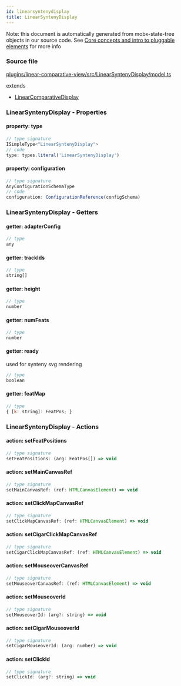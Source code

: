 ```yaml
---
id: linearsyntenydisplay
title: LinearSyntenyDisplay
---
```


Note: this document is automatically generated from mobx-state-tree objects in
our source code. See
[Core concepts and intro to pluggable elements](/docs/developer_guide/) for more
info

### Source file

[plugins/linear-comparative-view/src/LinearSyntenyDisplay/model.ts](https://github.com/GMOD/jbrowse-components/blob/main/plugins/linear-comparative-view/src/LinearSyntenyDisplay/model.ts)

extends

- [LinearComparativeDisplay](../linearcomparativedisplay)

### LinearSyntenyDisplay - Properties

#### property: type

```js
// type signature
ISimpleType<"LinearSyntenyDisplay">
// code
type: types.literal('LinearSyntenyDisplay')
```

#### property: configuration

```js
// type signature
AnyConfigurationSchemaType
// code
configuration: ConfigurationReference(configSchema)
```

### LinearSyntenyDisplay - Getters

#### getter: adapterConfig

```js
// type
any
```

#### getter: trackIds

```js
// type
string[]
```

#### getter: height

```js
// type
number
```

#### getter: numFeats

```js
// type
number
```

#### getter: ready

used for synteny svg rendering

```js
// type
boolean
```

#### getter: featMap

```js
// type
{ [k: string]: FeatPos; }
```

### LinearSyntenyDisplay - Actions

#### action: setFeatPositions

```js
// type signature
setFeatPositions: (arg: FeatPos[]) => void
```

#### action: setMainCanvasRef

```js
// type signature
setMainCanvasRef: (ref: HTMLCanvasElement) => void
```

#### action: setClickMapCanvasRef

```js
// type signature
setClickMapCanvasRef: (ref: HTMLCanvasElement) => void
```

#### action: setCigarClickMapCanvasRef

```js
// type signature
setCigarClickMapCanvasRef: (ref: HTMLCanvasElement) => void
```

#### action: setMouseoverCanvasRef

```js
// type signature
setMouseoverCanvasRef: (ref: HTMLCanvasElement) => void
```

#### action: setMouseoverId

```js
// type signature
setMouseoverId: (arg?: string) => void
```

#### action: setCigarMouseoverId

```js
// type signature
setCigarMouseoverId: (arg: number) => void
```

#### action: setClickId

```js
// type signature
setClickId: (arg?: string) => void
```
